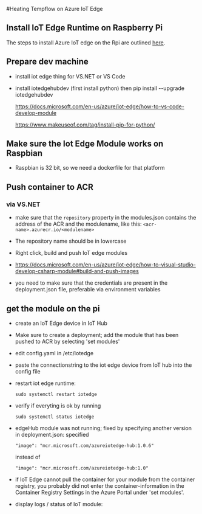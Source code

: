 #Heating Tempflow on Azure IoT Edge

## Install IoT Edge Runtime on Raspberry Pi

The steps to install Azure IoT edge on the Rpi are outlined [here](https://thenewstack.io/tutorial-connect-and-configure-raspberry-pi-as-an-azure-iot-edge-device/).

## Prepare dev machine

- install iot edge thing for VS.NET or VS Code
- install iotedgehubdev
  (first install python)
  then 
  pip install --upgrade iotedgehubdev
  
  https://docs.microsoft.com/en-us/azure/iot-edge/how-to-vs-code-develop-module

  https://www.makeuseof.com/tag/install-pip-for-python/

## Make sure the Iot Edge Module works on Raspbian

- Raspbian is 32 bit, so we need a dockerfile for that platform

## Push container to ACR

### via VS.NET
 
  - make sure that the `repository` property in the modules.json contains the address of the ACR and the modulename, like this: `<acr-name>.azurecr.io/<modulename>`
  - The repository name should be in lowercase

  - Right click, build and push IoT edge modules
  - https://docs.microsoft.com/en-us/azure/iot-edge/how-to-visual-studio-develop-csharp-module#build-and-push-images

- you need to make sure that the credentials are present in the deployment.json file, preferable via environment variables

## get the module on the pi

- create an IoT Edge device in IoT Hub
- Make sure to create a deployment; add the module that has been pushed to ACR by selecting 'set modules'
  
- edit config.yaml in /etc/iotedge
- paste the connectionstring to the iot edge device from IoT hub into the config file
- restart iot edge runtime:
  ```
  sudo systemctl restart iotedge
  ```
- verify if everyting is ok by running
  ```
  sudo systemctl status iotedge
  ```
- edgeHub module was not running; fixed by specifying another version in deployment.json:
  specified 
  ```
  "image": "mcr.microsoft.com/azureiotedge-hub:1.0.6"
  ```
  instead of 
  ```
  "image": "mcr.microsoft.com/azureiotedge-hub:1.0"
  ```

- if IoT Edge cannot pull the container for your module from the container registry, you probably did not enter the container-information in the Container Registry Settings in the Azure Portal under 'set modules'.

- display logs / status of IoT module:
